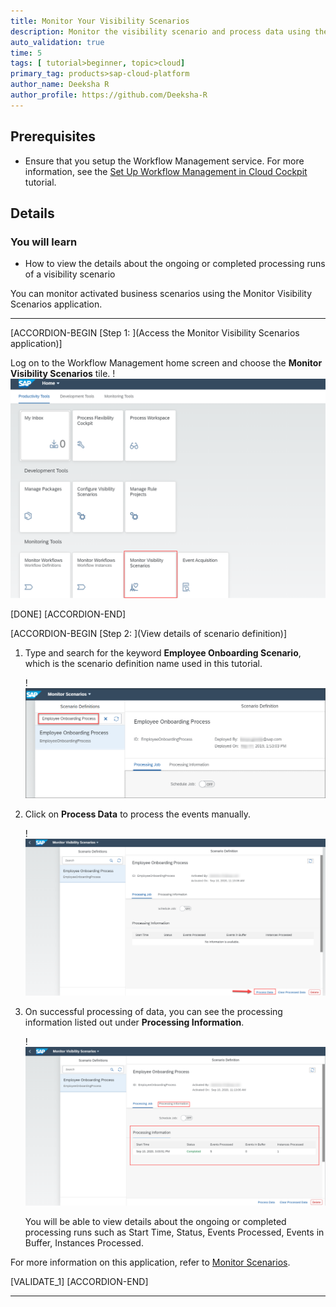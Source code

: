 ```yaml
---
title: Monitor Your Visibility Scenarios
description: Monitor the visibility scenario and process data using the Monitor Visibility Scenarios application.
auto_validation: true
time: 5
tags: [ tutorial>beginner, topic>cloud]
primary_tag: products>sap-cloud-platform
author_name: Deeksha R
author_profile: https://github.com/Deeksha-R
---
```


## Prerequisites
 - Ensure that you setup the Workflow Management service. For more information, see the [Set Up Workflow Management in Cloud Cockpit](cp-starter-ibpm-employeeonboarding-1-setup) tutorial.

## Details
### You will learn
  - How to view the details about the ongoing or completed processing runs of a visibility scenario

You can monitor activated business scenarios using the Monitor Visibility Scenarios application.

---

[ACCORDION-BEGIN [Step 1: ](Access the Monitor Visibility Scenarios application)]

Log on to the Workflow Management home screen and choose the **Monitor Visibility Scenarios** tile.
    !![Monitor Scenarios tile](Monitor-Scenarios-Tile-01.png)

[DONE]
[ACCORDION-END]

[ACCORDION-BEGIN [Step 2: ](View details of scenario definition)]

1. Type and search for the keyword **Employee Onboarding Scenario**, which is the scenario definition name used in this tutorial.

    !![Employee Onboarding Process](Employee-Onboarding-Process-3.png)

2. Click on **Process Data** to process the events manually.

    !![Processing Data](Process-Data-04.png)

3. On successful processing of data, you can see the processing information listed out under **Processing Information**.

    !![Processing Information](Processing-Information-05.png)

      You will be able to view details about the ongoing or completed  processing runs such as Start Time, Status, Events Processed, Events in Buffer, Instances Processed.

For more information on this application, refer to [Monitor Scenarios](https://help.sap.com/viewer/62fd39fa3eae4046b23dba285e84bfd4/Cloud/en-US/14779d59bd4e43ada87f6d528f613fe9.html).

[VALIDATE_1]
[ACCORDION-END]




---
